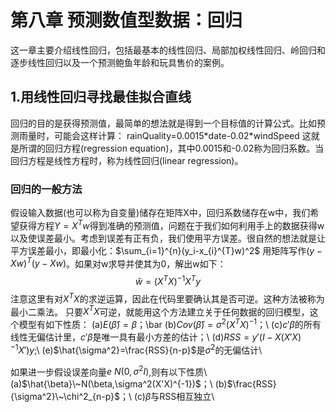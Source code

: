 # 第八章 预测数值型数据：回归
这一章主要介绍线性回归，包括最基本的线性回归、局部加权线性回归、岭回归和逐步线性回归以及一个预测鲍鱼年龄和玩具售价的案例。

## 1.用线性回归寻找最佳拟合直线
回归的目的是获得预测值，最简单的想法就是得到一个目标值的计算公式。比如预测雨量时，可能会这样计算：
rainQuality=0.0015\*date-0.02\*windSpeed
这就是所谓的回归方程(regression equation)，其中0.0015和-0.02称为回归系数。当回归方程是线性方程时，称为线性回归(linear regression)。
### 回归的一般方法

假设输入数据(也可以称为自变量)储存在矩阵X中，回归系数储存在w中，我们希望获得方程$Y=X^Tw$得到准确的预测值，问题在于我们如何利用手上的数据获得w以及使误差最小。考虑到误差有正有负，我们使用平方误差。很自然的想法就是让平方误差最小，即最小化：$\sum_{i=1}^{n}(y_i-x_{i}^{T}w)^2$
用矩阵写作$(y-Xw)^T(y-Xw)$。如果对w求导并使其为0，解出w如下：$$\hat{w}=(X^TX)^{-1}X^Ty$$
注意这里有对$X^TX$的求逆运算，因此在代码里要确认其是否可逆。这种方法被称为最小二乘法。
只要$X^TX$可逆，就能用这个方法建立关于任何数据的回归模型，这个模型有如下性质：
(a)$E(\hat{\beta})=\beta$；\bar
(b)$Cov(\hat{\beta})=\sigma^2(X^TX)^{-1}$；\\
(c)$c'\beta$的所有线性无偏估计里，$c'\hat{\beta}$是唯一具有最小方差的估计；\\
(d)$RSS=y'(I-X(X'X)^{-1}X')y$;\\
(e)$\hat{\sigma^2}=\frac{RSS}{n-p}$是$\sigma^2$的无偏估计\\

如果进一步假设误差向量$e~N(0,\sigma^2I)$,则有以下性质\\
(a)$\hat{\beta}\~N(\beta,\sigma^2(X'X)^{-1})$；\\
(b)$\frac{RSS}{\sigma^2}\~\chi^2_{n-p}$；\\
(c)$\hat{\beta}$与RSS相互独立\\
